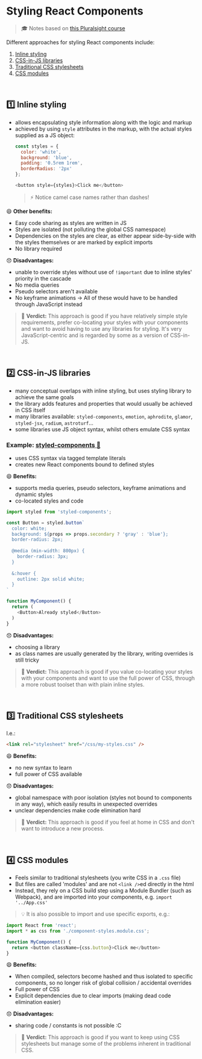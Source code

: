 # Styling React Components
> :mortar_board: Notes based on [this Pluralsight course](https://app.pluralsight.com/library/courses/react-components-styling/table-of-contents)

Different approaches for styling React components include:
1. [Inline styling](#one-inline-styling)
1. [CSS-in-JS libraries](#two-css-in-js-libraries)
1. [Traditional CSS stylesheets](#three-traditional-css-stylesheets)
1. [CSS modules](#four-css-modules)

</br>

## :one: Inline styling
- allows encapsulating style information along with the logic and markup
- achieved by using `style` attributes in the markup, with the actual styles supplied as a JS object:
  ```js
  const styles = {
    color: 'white',
    background: 'blue',
    padding: '0.5rem 1rem',
    borderRadius: '2px'
  };
  
  <button style={styles}>Click me</button>
  ```
  > :zap: Notice camel case names rather than dashes!

:smile: **Other benefits:**
- Easy code sharing as styles are written in JS
- Styles are isolated (not polluting the global CSS namespace)
- Dependencies on the styles are clear, as either appear side-by-side with the styles themselves or are marked by explicit imports
- No library required

:disappointed: **Disadvantages:**
- unable to override styles without use of `!important` due to inline styles' priority in the cascade
- No media queries
- Pseudo selectors aren't available
- No keyframe animations
-> All of these would have to be handled through JavaScript instead

> :pencil: **Verdict:** This approach is good if you have relatively simple style requirements, prefer co-locating your styles with your components and want to avoid having to use any libraries for styling. It's very JavaScript-centric and is regarded by some as a version of CSS-in-JS.

</br>


## :two: CSS-in-JS libraries
- many conceptual overlaps with inline styling, but uses styling library to achieve the same goals
- the library adds features and properties that would usually be achieved in CSS itself
- many libraries available: `styled-components`, `emotion`, `aphrodite`, `glamor`, `styled-jsx`, `radium`, `astroturf`...
- some libraries use JS object syntax, whilst others emulate CSS syntax

### Example: [styled-components :nail_care:](https://styled-components.com/)
- uses CSS syntax via tagged template literals
- creates new React components bound to defined styles

:smile: **Benefits:**
- supports media queries, pseudo selectors, keyframe animations and dynamic styles
- co-located styles and code

```js
import styled from 'styled-components';

const Button = styled.button`
  color: white;
  background: ${props => props.secondary ? 'gray' : 'blue'};
  border-radius: 2px;
  
  @media (min-width: 800px) {
    border-radius: 3px;
  }
  
  &:hover {
    outline: 2px solid white;
  }
`

function MyComponent() {
  return (
    <Button>Already styled</Button>
  )
}
```

:disappointed: **Disadvantages:**
- choosing a library
- as class names are usually generated by the library, writing overrides is still tricky

> :pencil: **Verdict:** This approach is good if you value co-locating your styles with your components and want to use the full power of CSS, through a more robust toolset than with plain inline styles.

</br>


## :three: Traditional CSS stylesheets
I.e.:
```html
<link rel="stylesheet" href="/css/my-styles.css" />
```

:smile: **Benefits:**
- no new syntax to learn
- full power of CSS available

:disappointed: **Disadvantages:**
- global namespace with poor isolation (styles not bound to components in any way), which easily results in unexpected overrides
- unclear dependencies make code elimination hard

> :pencil: **Verdict:** This approach is good if you feel at home in CSS and don't want to introduce a new process.

</br>


## :four: CSS modules
- Feels similar to traditional stylesheets (you write CSS in a `.css` file)
- But files are called 'modules' and are not `<link />`ed directly in the html
- Instead, they rely on a CSS build step using a Module Bundler (such as Webpack), and are imported into your components, e.g. `import '../App.css'`

> :bulb: It is also possible to import and use specific exports, e.g.:
```js
import React from 'react';
import * as css from './component-styles.module.css';

function MyComponent() {
  return <button className={css.button}>Click me</button>
}
```

:smile: **Benefits:**
- When compiled, selectors become hashed and thus isolated to specific components, so no longer risk of global collision / accidental overrides
- Full power of CSS
- Explicit dependencies due to clear imports (making dead code elimination easier)

:disappointed: **Disadvantages:**
- sharing code / constants is not possible :C


> :pencil: **Verdict:** This approach is good if you want to keep using CSS stylesheets but manage some of the problems inherent in traditional CSS.

